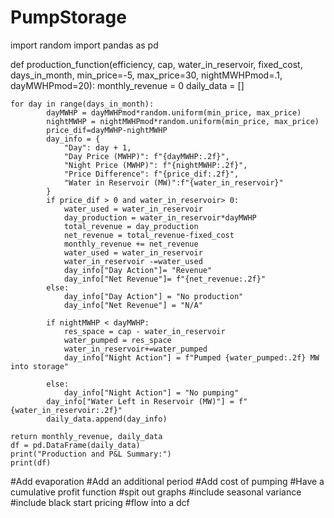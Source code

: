 # PumpStorage

import random
import pandas as pd

def production_function(efficiency, cap, water_in_reservoir, fixed_cost, days_in_month, min_price=-5, max_price=30, nightMWHPmod=.1, dayMWHPmod=20):
    monthly_revenue = 0
    daily_data = []
    
    for day in range(days_in_month):
            dayMWHP = dayMWHPmod*random.uniform(min_price, max_price)
            nightMWHP = nightMWHPmod*random.uniform(min_price, max_price)
            price_dif=dayMWHP-nightMWHP
            day_info = {
                "Day": day + 1,
                "Day Price (MWHP)": f"{dayMWHP:.2f}",
                "Night Price (MWHP)": f"{nightMWHP:.2f}",
                "Price Difference": f"{price_dif:.2f}",
                "Water in Reservoir (MW)":f"{water_in_reservoir}"
            }   
            if price_dif > 0 and water_in_reservoir> 0:
                water_used = water_in_reservoir
                day_production = water_in_reservoir*dayMWHP
                total_revenue = day_production 
                net_revenue = total_revenue-fixed_cost
                monthly_revenue += net_revenue
                water_used = water_in_reservoir
                water_in_reservoir -=water_used
                day_info["Day Action"]= "Revenue"
                day_info["Net Revenue"]= f"{net_revenue:.2f}"
            else:
                day_info["Day Action"] = "No production"
                day_info["Net Revenue"] = "N/A"
                
            if nightMWHP < dayMWHP:
                res_space = cap - water_in_reservoir
                water_pumped = res_space
                water_in_reservoir+=water_pumped
                day_info["Night Action"] = f"Pumped {water_pumped:.2f} MW into storage"
                 
            else:
                day_info["Night Action"] = "No pumping"
            day_info["Water Left in Reservoir (MW)"] = f"{water_in_reservoir:.2f}"
            daily_data.append(day_info)
        
    return monthly_revenue, daily_data
    df = pd.DataFrame(daily_data)
    print("Production and P&L Summary:")
    print(df)
    
#Add evaporation
#Add an additional period 
#Add cost of pumping 
#Have a cumulative profit function
#spit out graphs
#include seasonal variance
#include black start pricing 
#flow into a dcf 

